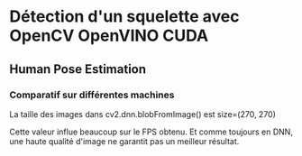 # Détection d'un squelette avec OpenCV OpenVINO CUDA

## Human Pose Estimation

### Comparatif sur différentes machines

La taille des images dans cv2.dnn.blobFromImage() est size=(270, 270)

Cette valeur influe beaucoup sur le FPS obtenu. Et comme toujours en DNN, une haute qualité d'image ne garantit pas un meilleur résultat.
